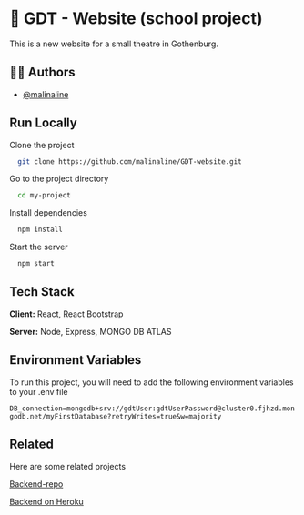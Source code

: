 # :rocket: GDT - Website (school project)

This is a new website for a small theatre in Gothenburg.

## 👩‍💻 Authors

- [@malinaline](https://www.github.com/octokatherine)



## Run Locally

Clone the project

```bash
  git clone https://github.com/malinaline/GDT-website.git
```

Go to the project directory

```bash
  cd my-project
```

Install dependencies

```bash
  npm install
```

Start the server

```bash
  npm start
```


## Tech Stack

**Client:** React, React Bootstrap

**Server:** Node, Express, MONGO DB ATLAS


## Environment Variables

To run this project, you will need to add the following environment variables to your .env file

`DB_connection=mongodb+srv://gdtUser:gdtUserPassword@cluster0.fjhzd.mongodb.net/myFirstDatabase?retryWrites=true&w=majority`



## Related

Here are some related projects

[Backend-repo](https://github.com/malinaline/gdt-website-backend)

[Backend on Heroku](https://gdt-backend.herokuapp.com/)




